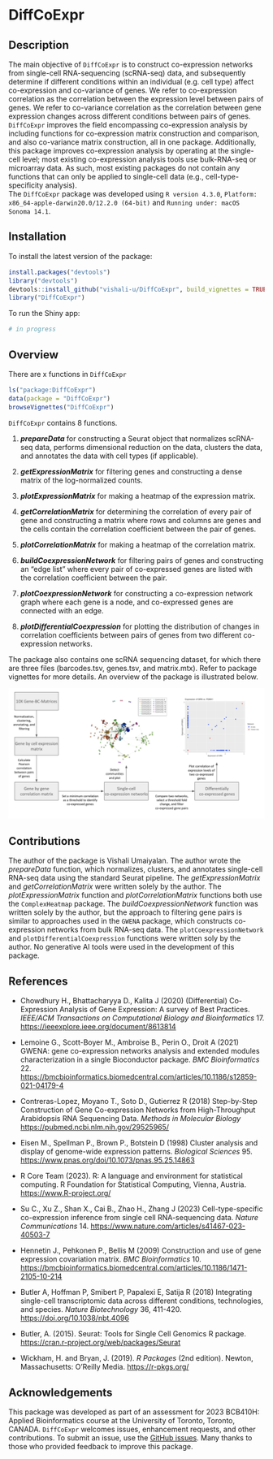 
<!-- README.md is generated from README.Rmd. Please edit that file -->

# DiffCoExpr

## Description

The main objective of `DiffCoExpr` is to construct co-expression
networks from single-cell RNA-sequencing (scRNA-seq) data, and
subsequently determine if different conditions within an individual
(e.g. cell type) affect co-expression and co-variance of genes. We refer
to co-expression correlation as the correlation between the expression
level between pairs of genes. We refer to co-variance correlation as the
correlation between gene expression changes across different conditions
between pairs of genes. `DiffCoExpr` improves the field encompassing
co-expression analysis by including functions for co-expression matrix
construction and comparison, and also co-variance matrix construction,
all in one package. Additionally, this package improves co-expression
analysis by operating at the single-cell level; most existing
co-expression analysis tools use bulk-RNA-seq or microarray data. As
such, most existing packages do not contain any functions that can only
be applied to single-cell data (e.g., cell-type-specificity analysis).
<br> The `DiffCoExpr` package was developed using `R version 4.3.0`,
`Platform: x86_64-apple-darwin20.0/12.2.0 (64-bit)` and
`Running under: macOS Sonoma 14.1`.

## Installation

To install the latest version of the package:

``` r
install.packages("devtools")
library("devtools")
devtools::install_github("vishali-u/DiffCoExpr", build_vignettes = TRUE)
library("DiffCoExpr")
```

To run the Shiny app:

``` r
# in progress
```

## Overview

There are x functions in `DiffCoExpr`

``` r
ls("package:DiffCoExpr")
data(package = "DiffCoExpr") 
browseVignettes("DiffCoExpr")
```

`DiffCoExpr` contains 8 functions.

1.  ***prepareData*** for constructing a Seurat object that normalizes
    scRNA-seq data, performs dimensional reduction on the data, clusters
    the data, and annotates the data with cell types (if applicable).

2.  ***getExpressionMatrix*** for filtering genes and constructing a
    dense matrix of the log-normalized counts.

3.  ***plotExpressionMatrix*** for making a heatmap of the expression
    matrix.

4.  ***getCorrelationMatrix*** for determining the correlation of every
    pair of gene and constructing a matrix where rows and columns are
    genes and the cells contain the correlation coefficient between the
    pair of genes.

5.  ***plotCorrelationMatrix*** for making a heatmap of the correlation
    matrix.

6.  ***buildCoexpressionNetwork*** for filtering pairs of genes and
    constructing an “edge list” where every pair of co-expressed genes
    are listed with the correlation coefficient between the pair.

7.  ***plotCoexpressionNetwork*** for constructing a co-expression
    network graph where each gene is a node, and co-expressed genes are
    connected with an edge.

8.  ***plotDifferentialCoexpression*** for plotting the distribution of
    changes in correlation coefficients between pairs of genes from two
    different co-expression networks.

The package also contains one scRNA sequencing dataset, for which there
are three files (barcodes.tsv, genes.tsv, and matrix.mtx). Refer to
package vignettes for more details. An overview of the package is
illustrated below.

![](./inst/extdata/Umaiyalan_V_A1.png)

## Contributions

The author of the package is Vishali Umaiyalan. The author wrote the
*prepareData* function, which normalizes, clusters, and annotates
single-cell RNA-seq data using the standard Seurat pipeline. The
*getExpressionMatrix* and *getCorrelationMatrix* were written solely by
the author. The *plotExpressionMatrix* function and
*plotCorrelationMatrix* functions both use the `ComplexHeatmap` package.
The *buildCoexpressionNetwork* function was written solely by the
author, but the approach to filtering gene pairs is similar to
approaches used in the `GWENA` package, which constructs co-expression
networks from bulk RNA-seq data. The `plotCoexpressionNetwork` and
`plotDifferentialCoexpression` functions were written soly by the
author. No generative AI tools were used in the development of this
package.

## References

- Chowdhury H., Bhattacharyya D., Kalita J (2020) (Differential)
  Co-Expression Analysis of Gene Expression: A survey of Best Practices.
  *IEEE/ACM Transactions on Computational Biology and
  Bioinformatics* 17. <https://ieeexplore.ieee.org/document/8613814>

- Lemoine G., Scott-Boyer M., Ambroise B., Perin O., Droit A (2021)
  GWENA: gene co-expression networks analysis and extended modules
  characterization in a single Bioconductor package. *BMC
  Bioinformatics* 22.
  <https://bmcbioinformatics.biomedcentral.com/articles/10.1186/s12859-021-04179-4>

- Contreras-Lopez, Moyano T., Soto D., Gutierrez R (2018) Step-by-Step
  Construction of Gene Co-expression Networks from High-Throughput
  Arabidopsis RNA Sequencing Data. *Methods in Molecular Biology*
  <https://pubmed.ncbi.nlm.nih.gov/29525965/>

- Eisen M., Spellman P., Brown P., Botstein D (1998) Cluster analysis
  and display of genome-wide expression patterns. *Biological
  Sciences* 95. <https://www.pnas.org/doi/10.1073/pnas.95.25.14863>

- R Core Team (2023). R: A language and environment for statistical
  computing. R Foundation for Statistical Computing, Vienna, Austria.
  <https://www.R-project.org/>

- Su C., Xu Z., Shan X., Cai B., Zhao H., Zhang J (2023)
  Cell-type-specific co-expression inference from single cell
  RNA-sequencing data. *Nature Communications* 14.
  <https://www.nature.com/articles/s41467-023-40503-7>

- Hennetin J., Pehkonen P., Bellis M (2009) Construction and use of gene
  expression covariation matrix. *BMC Bioinformatics* 10.
  <https://bmcbioinformatics.biomedcentral.com/articles/10.1186/1471-2105-10-214>

- Butler A, Hoffman P, Smibert P, Papalexi E, Satija R (2018)
  Integrating single-cell transcriptomic data across different
  conditions, technologies, and species. *Nature Biotechnology* 36,
  411-420. <https://doi.org/10.1038/nbt.4096>

- Butler, A. (2015). Seurat: Tools for Single Cell Genomics R package.
  <https://cran.r-project.org/web/packages/Seurat>

- Wickham, H. and Bryan, J. (2019). *R Packages* (2nd edition). Newton,
  Massachusetts: O’Reilly Media. <https://r-pkgs.org/>

## Acknowledgements

This package was developed as part of an assessment for 2023 BCB410H:
Applied Bioinformatics course at the University of Toronto, Toronto,
CANADA. `DiffCoExpr` welcomes issues, enhancement requests, and other
contributions. To submit an issue, use the [GitHub
issues](https://github.com/vishali-u/DiffCoExpr/issues). Many thanks to
those who provided feedback to improve this package.
